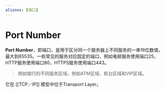 ```yaml
---
aliases: [端口]
---
```


# Port Number
**Port Number**，即端口，是用于区分同一个服务器上不同服务的一串16位数值，最大到65535。一些常见的服务对应固定的端口，例如电邮服务使用端口25，HTTP服务使用端口80，HTTPS服务使用端口443。

> 例如银行的不同服务区域，例如ATM区域、柜台区域和VIP区域。

它在 [[TCP／IP]] 模型中位于Transport Layer。